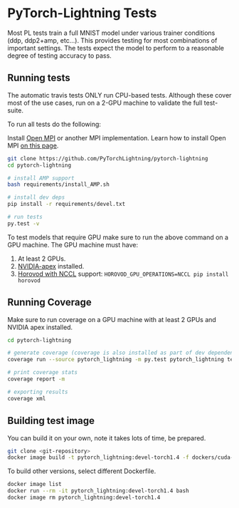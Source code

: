 # PyTorch-Lightning Tests
Most PL tests train a full MNIST model under various trainer conditions (ddp, ddp2+amp, etc...).
This provides testing for most combinations of important settings.
The tests expect the model to perform to a reasonable degree of testing accuracy to pass.

## Running tests
The automatic travis tests ONLY run CPU-based tests. Although these cover most of the use cases,
run on a 2-GPU machine to validate the full test-suite.


To run all tests do the following:

Install [Open MPI](https://www.open-mpi.org/) or another MPI implementation. Learn how to install Open MPI [on this page](https://www.open-mpi.org/faq/?category=building#easy-build>).

```bash
git clone https://github.com/PyTorchLightning/pytorch-lightning
cd pytorch-lightning

# install AMP support
bash requirements/install_AMP.sh

# install dev deps
pip install -r requirements/devel.txt

# run tests
py.test -v
```

To test models that require GPU make sure to run the above command on a GPU machine.
The GPU machine must have:
1. At least 2 GPUs.
2. [NVIDIA-apex](https://github.com/NVIDIA/apex#linux) installed.
3. [Horovod with NCCL](https://horovod.readthedocs.io/en/stable/gpus_include.html) support: `HOROVOD_GPU_OPERATIONS=NCCL pip install horovod`


## Running Coverage
Make sure to run coverage on a GPU machine with at least 2 GPUs and NVIDIA apex installed.

```bash
cd pytorch-lightning

# generate coverage (coverage is also installed as part of dev dependencies under requirements/devel.txt)
coverage run --source pytorch_lightning -m py.test pytorch_lightning tests examples -v

# print coverage stats
coverage report -m

# exporting results
coverage xml
```

## Building test image

You can build it on your own, note it takes lots of time, be prepared.
```bash
git clone <git-repository>
docker image build -t pytorch_lightning:devel-torch1.4 -f dockers/cuda-extras/Dockerfile --build-arg TORCH_VERSION=1.4 .
```
To build other versions, select different Dockerfile.
```bash
docker image list
docker run --rm -it pytorch_lightning:devel-torch1.4 bash
docker image rm pytorch_lightning:devel-torch1.4
```
